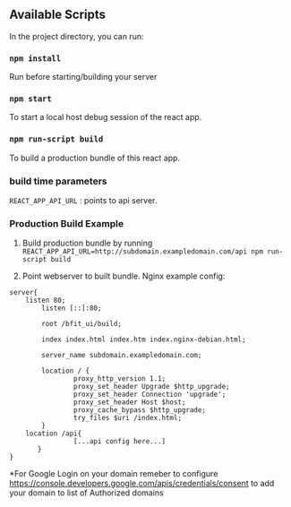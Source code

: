 ## Available Scripts

In the project directory, you can run:

### `npm install`

Run before starting/building your server

### `npm start`

To start a local host debug session of the react app.

### `npm run-script build`

To build a production bundle of this react app.

### build time parameters

`REACT_APP_API_URL` : points to api server.

### Production Build Example

1. Build production bundle by running `REACT_APP_API_URL=http://subdomain.exampledomain.com/api npm run-script build`

2. Point webserver to built bundle.
   Nginx example config:

```
server{
	listen 80;
        listen [::]:80;

        root /bfit_ui/build;

        index index.html index.htm index.nginx-debian.html;

        server_name subdomain.exampledomain.com;

        location / {
                proxy_http_version 1.1;
                proxy_set_header Upgrade $http_upgrade;
                proxy_set_header Connection 'upgrade';
                proxy_set_header Host $host;
                proxy_cache_bypass $http_upgrade;
                try_files $uri /index.html;
        }
	location /api{
                [...api config here...]
       }
}

```

\*For Google Login on your domain remeber to configure https://console.developers.google.com/apis/credentials/consent to add your domain to list of Authorized domains
